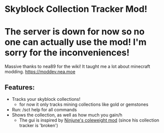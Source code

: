 # Skyblock Collection Tracker Mod!
# The server is down for now so no one can actually use the mod! I'm sorry for the inconveniences!
Massive thanks to nea89 for the wiki! It taught me a lot about minecraft modding.
https://moddev.nea.moe

## Features: 
- Tracks your skyblock collections!
  - for now it only tracks mining collections like gold or gemstones
- Run: /sct help for all commands
- Shows the collection, as well as how much you gain/h
  - The gui is inspired by [Ninjune's coleweight mod](https://www.chattriggers.com/modules/v/Coleweight) (since his collection tracker is 'broken')
  
